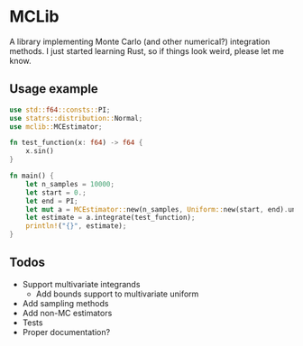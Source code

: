 # MCLib

A library implementing Monte Carlo (and other numerical?) integration methods.
I just started learning Rust, so if things look weird, please let me know.

## Usage example
```rust
use std::f64::consts::PI;
use statrs::distribution::Normal;
use mclib::MCEstimator;

fn test_function(x: f64) -> f64 {
    x.sin()
}

fn main() {
    let n_samples = 10000;
    let start = 0.;
    let end = PI;
    let mut a = MCEstimator::new(n_samples, Uniform::new(start, end).unwrap());
    let estimate = a.integrate(test_function);
    println!("{}", estimate);
}
```

## Todos
- Support multivariate integrands
  - Add bounds support to multivariate uniform
- Add sampling methods
- Add non-MC estimators
- Tests
- Proper documentation?
